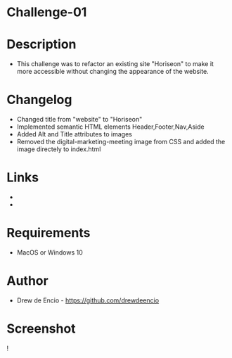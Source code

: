 # Challenge-01

# Description

* This challenge was to refactor an existing site "Horiseon" to make it more accessible without changing the appearance of the website.

# Changelog

* Changed title from "website" to "Horiseon"
* Implemented semantic HTML elements Header,Footer,Nav,Aside
* Added Alt and Title attributes to images
* Removed the digital-marketing-meeting image from CSS and added the image directely to index.html
  

# Links

* 
* 

# Requirements
* MacOS or Windows 10

# Author
* Drew de Encio - https://github.com/drewdeencio

# Screenshot

!

